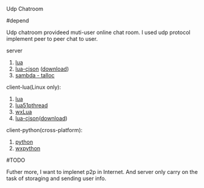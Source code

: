 Udp Chatroom

#depend

Udp chatroom provideed muti-user online chat room. I used udp protocol implement peer to peer chat to user. 

server
1. [lua](http://www.lua.org/)
2. [lua-cjson](https://github.com/mpx/lua-cjson/) ([download](http://files.luaforge.net/releases/luajsonlib/luajsonlib/LuaJSONLibrary1.2))
3. [sambda - talloc](http://talloc.samba.org/)

client-lua(Linux only):
1. [lua](http://www.lua.org/)
2. [lua51pthread](http://lua51pthread.luaforge.net/)
3. [wxLua](http://wxlua.sourceforge.net/)
4. [lua-cjson](https://github.com/mpx/lua-cjson/)([download](http://files.luaforge.net/releases/luajsonlib/luajsonlib/LuaJSONLibrary1.2))

client-python(cross-platform):
1. [python](https://www.python.org/)
2. [wxpython](http://www.wxpython.org/)


#TODO

Futher more, I want to implenet p2p in Internet. And server only carry on the task of storaging and sending user info.

